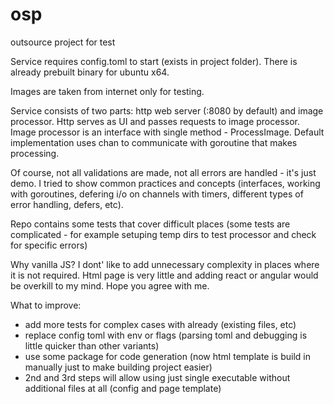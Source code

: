 # osp
outsource project for test

Service requires config.toml to start (exists in project folder). There is already prebuilt binary for ubuntu x64. 

Images are taken from internet only for testing. 

Service consists of two parts: http web server (:8080 by default) and image processor.
Http serves as UI and passes requests to image processor.
Image processor is an interface with single method - ProcessImage. Default implementation uses chan to 
communicate with goroutine that makes processing.

Of course, not all validations are made, not all errors are handled - it's just demo. I tried to show common 
practices and concepts (interfaces, working with goroutines, defering i/o on channels with timers, different types 
of error handling, defers, etc).

Repo contains some tests that cover difficult places 
(some tests are complicated - for example setuping temp dirs to test processor and check for specific errors)

Why vanilla JS? I dont' like to add unnecessary complexity in places where it is not required. Html page is very little 
and adding react or angular would be overkill to my mind. Hope you agree with me.

What to improve:
- add more tests for complex cases with already (existing files, etc)
- replace config toml with env or flags (parsing toml and debugging is little quicker than other variants)
- use some package for code generation (now html template is build in manually just to make building project easier)
- 2nd and 3rd steps will allow using just single executable without additional files at all (config and page template)

